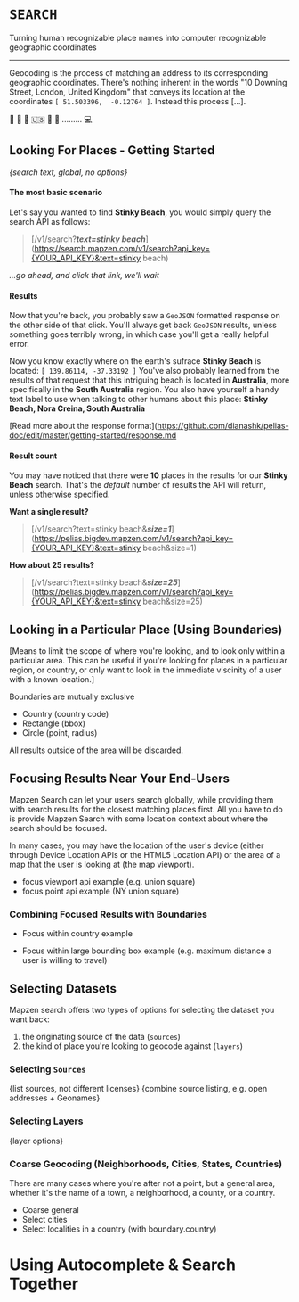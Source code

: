 `SEARCH`
=======
Turning human recognizable place names into computer recognizable geographic coordinates
_____________________________________________________________________________________

Geocoding is the process of matching an address to its corresponding geographic coordinates. There's nothing inherent in the words "10 Downing Street, London, United Kingdom" that conveys its location at the coordinates `[ 51.503396,  -0.12764 ]`. Instead this process [...].

:school: :barber: :bank: :us: :house_with_garden: :hospital: ......... :computer:


## Looking For Places - Getting Started
_{search text, global, no options}_

#### The most basic scenario

Let's say you wanted to find **Stinky Beach**, you would simply query the search API as follows:

> [/v1/search?___text=stinky beach___](https://search.mapzen.com/v1/search?api_key={YOUR_API_KEY}&text=stinky beach)

_...go ahead, and click that link, we'll wait_

#### Results

Now that you're back, you probably saw a `GeoJSON` formatted response on the other side of that click.
You'll always get back `GeoJSON` results, unless something goes terribly wrong, in which case you'll get a really helpful error.

Now you know exactly where on the earth's sufrace **Stinky Beach** is located: `[ 139.86114, -37.33192 ]`
You've also probably learned from the results of that request that this intriguing beach is located in **Australia**, more specifically in the **South Australia** region. You also have yourself a handy text label to use when talking to other humans about this place: **Stinky Beach, Nora Creina, South Australia**

[Read more about the response format](https://github.com/dianashk/pelias-doc/edit/master/getting-started/response.md

#### Result count

You may have noticed that there were **10** places in the results for our **Stinky Beach** search.
That's the _default_ number of results the API will return, unless otherwise specified. 

**Want a single result?**

> [/v1/search?text=stinky beach&___size=1___](https://pelias.bigdev.mapzen.com/v1/search?api_key={YOUR_API_KEY}&text=stinky beach&size=1)

**How about 25 results?**
 
> [/v1/search?text=stinky beach&___size=25___](https://pelias.bigdev.mapzen.com/v1/search?api_key={YOUR_API_KEY}&text=stinky beach&size=25)
 
 
## Looking in a Particular Place (Using Boundaries)
[Means to limit the scope of where you're looking, and to look only within a particular area. This can be useful if you're looking for places in a particular region, or country, or only want to look in the immediate viscinity of a user with a known location.]

Boundaries are mutually exclusive

- Country (country code)
- Rectangle (bbox)
- Circle (point, radius)

All results outside of the area will be discarded.

## Focusing Results Near Your End-Users
Mapzen Search can let your users search globally, while providing them with search results for the closest matching places first. All you have to do is provide Mapzen Search with some location context about where the search should be focused.

In many cases, you may have the location of the user's device (either through Device Location APIs or the HTML5 Location API) or the area of a map that the user is looking at (the map viewport).

- focus viewport api example (e.g. union square)
- focus point api example (NY union square)


### Combining Focused Results with Boundaries
- Focus within country example

- Focus within large bounding box example (e.g. maximum distance a user is willing to travel)


## Selecting Datasets

Mapzen search offers two types of options for selecting the dataset you want back:
1. the originating source of the data (`sources`)
2. the kind of place you're looking to geocode against (`layers`)

### Selecting `Sources`
{list sources, not different licenses}
{combine source listing, e.g. open addresses + Geonames}

### Selecting Layers

{layer options}


### Coarse Geocoding (Neighborhoods, Cities, States, Countries)
There are many cases where you're after not a point, but a general area, whether it's the name of a town, a neighborhood, a county, or a country.



- Coarse general
- Select cities
- Select localities in a country (with boundary.country)




# Using Autocomplete & Search Together
